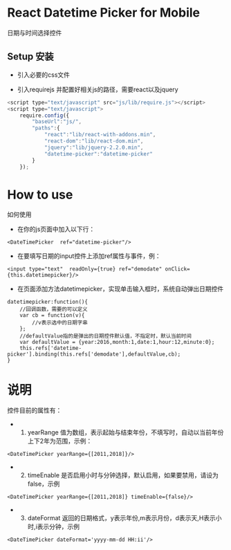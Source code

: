 # React Datetime Picker for Mobile
日期与时间选择控件

## Setup 安装
- 引入必要的css文件
<link rel="stylesheet" type="text/css" href="css/datetime-picker.css"/>

- 引入requirejs 并配置好相关js的路径，需要react以及jquery

```javascript
<script type="text/javascript" src="js/lib/require.js"></script>
<script type="text/javascript">
	require.config({
		"baseUrl":"js/",
		"paths":{
			"react":"lib/react-with-addons.min",
			"react-dom":"lib/react-dom.min",
			"jquery":"lib/jquery-2.2.0.min",
            "datetime-picker":"datetime-picker"
		}
	});
```
# How to use
如何使用

- 在你的js页面中加入以下行：
```
<DateTimePicker  ref="datetime-picker"/>
```

- 在要填写日期的input控件上添加ref属性与事件，例：
```
<input type="text"  readOnly={true} ref="demodate" onClick={this.datetimepicker}/>
```

- 在页面添加方法datetimepicker，实现单击输入框时，系统自动弹出日期控件
```
datetimepicker:function(){
	//回调函数，需要的可以定义
	var cb = function(v){
		//v表示选中的日期字串
	};
	//defaultValue指的是弹出的日期控件默认值，不指定时，默认当前时间
	var defaultValue = {year:2016,month:1,date:1,hour:12,minute:0};
    this.refs['datetime-picker'].binding(this.refs['demodate'],defaultValue,cb);
}
```
# 说明
控件<DateTimePicker />目前的属性有：
- 1. yearRange 值为数组，表示起始与结束年份，不填写时，自动以当前年份上下2年为范围，示例：
```
<DateTimePicker yearRange={[2011,2018]}/>
```
- 2. timeEnable 是否启用小时与分钟选择，默认启用，如果要禁用，请设为false，示例
```
<DateTimePicker yearRange={[2011,2018]} timeEnable={false}/>
```
- 3. dateFormat 返回的日期格式，y表示年份,m表示月份，d表示天,H表示小时,i表示分钟，示例
```
<DateTimePicker dateFormat='yyyy-mm-dd HH:ii'/>
```

